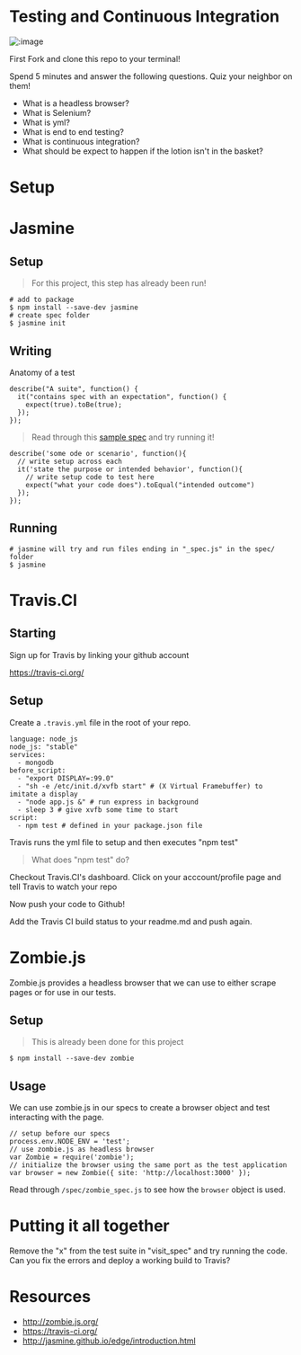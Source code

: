 # Testing and Continuous Integration

![:image](http://4.bp.blogspot.com/-MyXQLlk8VGc/U80eH-eo-fI/AAAAAAAAAwI/8Zrx7uZFR4A/s1600/download.jpg)

First Fork and clone this repo to your terminal!

Spend 5 minutes and answer the following questions.
Quiz your neighbor on them!

- What is a headless browser?
- What is Selenium?
- What is yml?
- What is end to end testing?
- What is continuous integration?
- What should be expect to happen if the lotion isn't in the basket?

# Setup

# Jasmine

## Setup

> For this project, this step has already been run!

```
# add to package
$ npm install --save-dev jasmine
# create spec folder
$ jasmine init
```

## Writing

Anatomy of a test

```
describe("A suite", function() {
  it("contains spec with an expectation", function() {
    expect(true).toBe(true);
  });
});
```

> Read through this [sample spec]() and try running it!

```
describe('some ode or scenario', function(){
  // write setup across each
  it('state the purpose or intended behavior', function(){
    // write setup code to test here
    expect("what your code does").toEqual("intended outcome")
  });
});
```

## Running

```
# jasmine will try and run files ending in "_spec.js" in the spec/ folder
$ jasmine
```

# Travis.CI

## Starting

Sign up for Travis by linking your github account

https://travis-ci.org/

## Setup

Create a `.travis.yml` file in the root of your repo.

```
language: node_js
node_js: "stable"
services:
  - mongodb
before_script:
  - "export DISPLAY=:99.0"
  - "sh -e /etc/init.d/xvfb start" # (X Virtual Framebuffer) to imitate a display
  - "node app.js &" # run express in background
  - sleep 3 # give xvfb some time to start
script:
  - npm test # defined in your package.json file
```

Travis runs the yml file to setup and then executes "npm test"

> What does "npm test" do?

Checkout Travis.CI's dashboard. Click on your acccount/profile page and tell Travis to watch your repo

Now push your code to Github!

Add the Travis CI build status to your readme.md and push again.

# Zombie.js

Zombie.js provides a headless browser that we can use to either
scrape pages or for use in our tests.

## Setup

> This is already been done for this project

```
$ npm install --save-dev zombie
```

## Usage

We can use zombie.js in our specs to create a browser object
and test interacting with the page.

```
// setup before our specs
process.env.NODE_ENV = 'test';
// use zombie.js as headless browser
var Zombie = require('zombie');
// initialize the browser using the same port as the test application
var browser = new Zombie({ site: 'http://localhost:3000' });
```

Read through `/spec/zombie_spec.js` to see how the `browser`
object is used.

# Putting it all together

Remove the "x" from the test suite in "visit_spec" and try running the code.
Can you fix the errors and deploy a working build to Travis?

# Resources

- http://zombie.js.org/
- https://travis-ci.org/
- http://jasmine.github.io/edge/introduction.html
